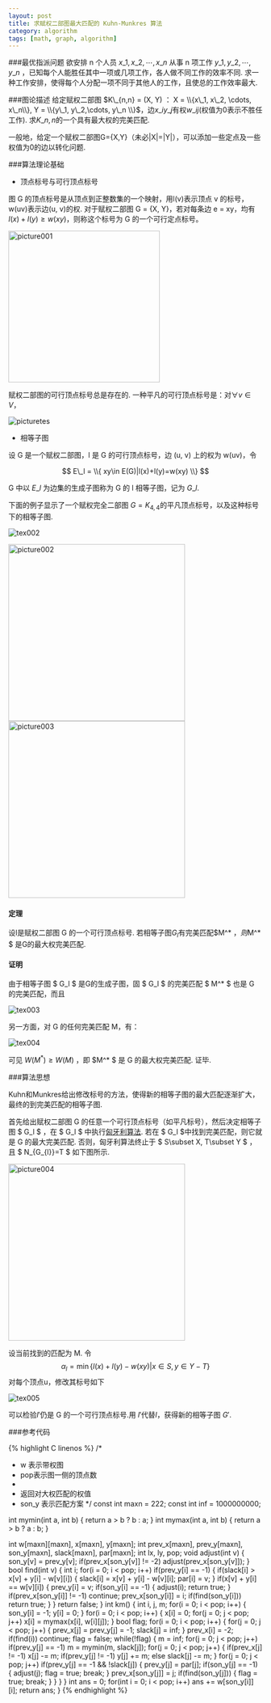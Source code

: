```yaml
---
layout: post
title: 求赋权二部图最大匹配的 Kuhn-Munkres 算法
category: algorithm
tags: [math, graph, algorithm]
---
```


###最优指派问题
欲安排 n 个人员 $x\_1, x\_2, \cdots, x\_n$ 从事 n 项工作 $y\_1, y\_2,\cdots, y\_n$ ，已知每个人能胜任其中一项或几项工作，各人做不同工作的效率不同. 求一种工作安排，使得每个人分配一项不同于其他人的工作，且使总的工作效率最大.

###图论描述
给定赋权二部图 $K\_{n,n} = (X, Y) ： X = \\{x\_1, x\_2, \cdots, x\_n\\}, Y = \\{y\_1, y\_2,\cdots, y\_n \\}$，边$x\_iy\_j$有权$w\_{ij}$(权值为0表示不胜任工作). 求$K\_{n,n}$的一个具有最大权的完美匹配.

一般地，给定一个赋权二部图G={X,Y}（未必|X|=|Y|），可以添加一些定点及一些权值为0的边以转化问题.

###算法理论基础

- 顶点标号与可行顶点标号

图 G 的顶点标号是从顶点到正整数集的一个映射，用l(v)表示顶点 v 的标号， w(uv)表示边(u, v)的权. 对于赋权二部图 G = {X, Y}，若对每条边 e = xy，均有 $l(x)+l(y)\ge w(xy)$，则称这个标号为 G 的一个可行定点标号。

<img src="/images/KMX/001.png" alt="picture001" style=" height: 300px; ">

赋权二部图的可行顶点标号总是存在的. 一种平凡的可行顶点标号是：对$\forall v \in V$，

![picturetes](/images/KMX/tex001.png)

- 相等子图

设 G 是一个赋权二部图，l 是 G 的可行顶点标号，边 (u, v) 上的权为 w(uv)，令

$$
E\_l = \\{ xy\in E(G)|l(x)+l(y)=w(xy) \\}
$$

G 中以 $E\_l$ 为边集的生成子图称为 G 的 l 相等子图，记为 $G\_l$. 

下面的例子显示了一个赋权完全二部图 $G=K_{4,4}$的平凡顶点标号，以及这种标号下的相等子图.

![tex002](/images/KMX/tex002.png)

<img src="/images/KMX/002.png" alt="picture002" style=" height: 350px; ">
<img src="/images/KMX/003.png" alt="picture003" style=" height: 350px; ">

<h4>定理</h4>

设l是赋权二部图 G 的一个可行顶点标号. 若相等子图$G_l$有完美匹配$M^* $，则$M^* $ 是G的最大权完美匹配.

<h4>证明</h4>

由于相等子图 $ G\_l $ 是G的生成子图，固 $ G\_l $ 的完美匹配 $ M^* $ 也是 G 的完美匹配，而且

![tex003](/images/KMX/tex003.png)

另一方面，对 G 的任何完美匹配 M，有：

![tex004](/images/KMX/tex004.png)

可见 $W(M^* )\ge W(M)$ ，即 $M^* $ 是 G 的最大权完美匹配.    证毕.

###算法思想

Kuhn和Munkres给出修改标号的方法，使得新的相等子图的最大匹配逐渐扩大，最终的到完美匹配的相等子图.

首先给出赋权二部图 G 的任意一个可行顶点标号（如平凡标号），然后决定相等子图 $ G\_l $ ，在 $ G\_l $ 中执行[匈牙利算法](http://quant67.com/algorithm/hungary/). 若在 $ G\_l $中找到完美匹配，则它就是 G 的最大完美匹配. 否则，匈牙利算法终止于 $ S\subset X, T\subset Y $ ，且 $ N\_{G\_{l}}=T $ 如下图所示.

<img src="/images/KMX/004.png" alt="picture004" style=" height: 350px; ">

设当前找到的匹配为 M. 令
$$
\alpha _{ l }=\min \{ l(x)+l(y)-w(xy)|x\in S, y\in Y-T \}
$$
对每个顶点u，修改其标号如下

![tex005](/images/KMX/tex005.png)

可以检验$l'$仍是 G 的一个可行顶点标号.用 $l'$代替$l$，获得新的相等子图 $G'$.

###参考代码

{% highlight C linenos %}
/*
 * w 表示带权图
 * pop表示图一侧的顶点数
 *
 * 返回对大权匹配的权值
 * son_y 表示匹配方案
 */
const int maxn = 222;
const int inf = 1000000000;

int mymin(int a, int b) {
    return a > b ? b : a;
}
int mymax(int a, int b) {
    return a > b ? a : b;
}

int w[maxn][maxn], x[maxn], y[maxn];
int prev_x[maxn], prev_y[maxn], son_y[maxn], slack[maxn], par[maxn];
int lx, ly, pop;
void adjust(int v) {
    son_y[v] = prev_y[v];
    if(prev_x[son_y[v]] != -2)
        adjust(prev_x[son_y[v]]);
}
bool find(int v) {
    int i;
    for(i = 0; i < pop; i++)
        if(prev_y[i] == -1) {
            if(slack[i] > x[v] + y[i] - w[v][i]) {
                slack[i] = x[v] + y[i] - w[v][i];
                par[i] = v;
            }
            if(x[v] + y[i] == w[v][i]) {
                prev_y[i] = v;
                if(son_y[i] == -1) {
                    adjust(i);
                    return true;
                }
                if(prev_x[son_y[i]] != -1)
                    continue;
                prev_x[son_y[i]] = i;
                if(find(son_y[i]))
                    return true;
            }
        }
    return false;
}
int km() {
    int i, j, m;
    for(i = 0; i < pop; i++) {
        son_y[i] = -1;
        y[i] = 0;
    }
    for(i = 0; i < pop; i++) {
        x[i] = 0;
        for(j = 0; j < pop; j++)
            x[i] = mymax(x[i], w[i][j]);
    }
    bool flag;
    for(i = 0; i < pop; i++) {
        for(j = 0; j < pop; j++) {
            prev_x[j] = prev_y[j] = -1;
            slack[j] = inf;
        }
        prev_x[i] = -2;
        if(find(i)) continue;
        flag = false;
        while(!flag) {
            m = inf;
            for(j = 0; j < pop; j++)
                if(prev_y[j] == -1)
                    m = mymin(m, slack[j]);
            for(j = 0; j < pop; j++) {
                if(prev_x[j] != -1)
                    x[j] -= m;
                if(prev_y[j] != -1)
                    y[j] += m;
                else
                    slack[j] -= m;
            }
            for(j = 0; j < pop; j++)
                if(prev_y[j] == -1 && !slack[j]) {
                    prev_y[j] = par[j];
                    if(son_y[j] == -1) {
                        adjust(j);
                        flag = true;
                        break;
                    }
                    prev_x[son_y[j]] = j;
                    if(find(son_y[j])) {
                        flag = true;
                        break;
                    }
                }
        }
    }
    int ans = 0;
    for(int i = 0; i < pop; i++)
        ans += w[son_y[i]][i];
    return ans;
}
{% endhighlight %}

